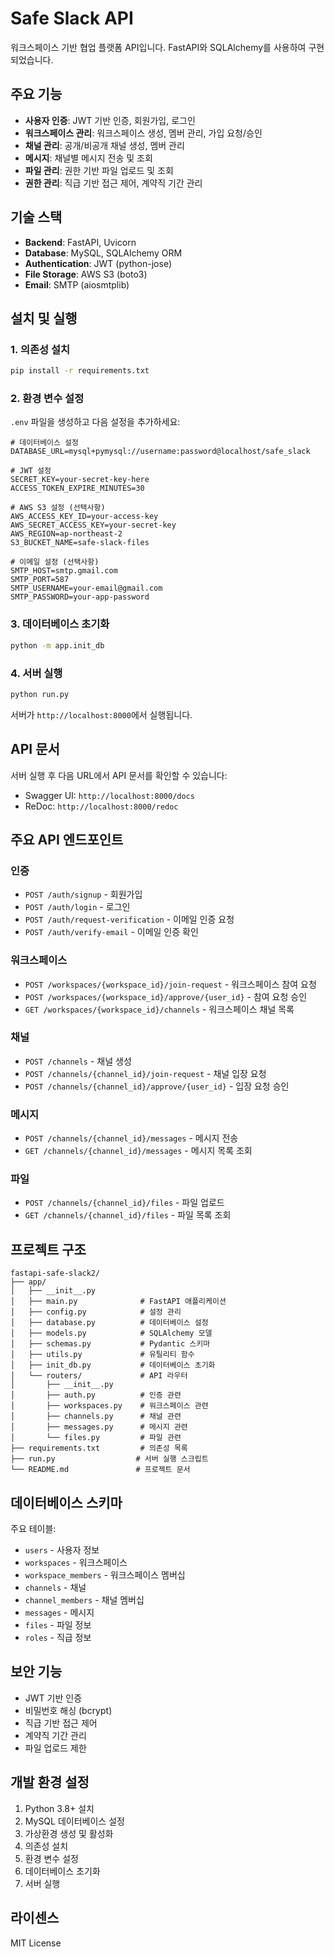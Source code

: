 # Safe Slack API

워크스페이스 기반 협업 플랫폼 API입니다. FastAPI와 SQLAlchemy를 사용하여 구현되었습니다.

## 주요 기능

- **사용자 인증**: JWT 기반 인증, 회원가입, 로그인
- **워크스페이스 관리**: 워크스페이스 생성, 멤버 관리, 가입 요청/승인
- **채널 관리**: 공개/비공개 채널 생성, 멤버 관리
- **메시지**: 채널별 메시지 전송 및 조회
- **파일 관리**: 권한 기반 파일 업로드 및 조회
- **권한 관리**: 직급 기반 접근 제어, 계약직 기간 관리

## 기술 스택

- **Backend**: FastAPI, Uvicorn
- **Database**: MySQL, SQLAlchemy ORM
- **Authentication**: JWT (python-jose)
- **File Storage**: AWS S3 (boto3)
- **Email**: SMTP (aiosmtplib)

## 설치 및 실행

### 1. 의존성 설치

```bash
pip install -r requirements.txt
```

### 2. 환경 변수 설정

`.env` 파일을 생성하고 다음 설정을 추가하세요:

```env
# 데이터베이스 설정
DATABASE_URL=mysql+pymysql://username:password@localhost/safe_slack

# JWT 설정
SECRET_KEY=your-secret-key-here
ACCESS_TOKEN_EXPIRE_MINUTES=30

# AWS S3 설정 (선택사항)
AWS_ACCESS_KEY_ID=your-access-key
AWS_SECRET_ACCESS_KEY=your-secret-key
AWS_REGION=ap-northeast-2
S3_BUCKET_NAME=safe-slack-files

# 이메일 설정 (선택사항)
SMTP_HOST=smtp.gmail.com
SMTP_PORT=587
SMTP_USERNAME=your-email@gmail.com
SMTP_PASSWORD=your-app-password
```

### 3. 데이터베이스 초기화

```bash
python -m app.init_db
```

### 4. 서버 실행

```bash
python run.py
```

서버가 `http://localhost:8000`에서 실행됩니다.

## API 문서

서버 실행 후 다음 URL에서 API 문서를 확인할 수 있습니다:

- Swagger UI: `http://localhost:8000/docs`
- ReDoc: `http://localhost:8000/redoc`

## 주요 API 엔드포인트

### 인증
- `POST /auth/signup` - 회원가입
- `POST /auth/login` - 로그인
- `POST /auth/request-verification` - 이메일 인증 요청
- `POST /auth/verify-email` - 이메일 인증 확인

### 워크스페이스
- `POST /workspaces/{workspace_id}/join-request` - 워크스페이스 참여 요청
- `POST /workspaces/{workspace_id}/approve/{user_id}` - 참여 요청 승인
- `GET /workspaces/{workspace_id}/channels` - 워크스페이스 채널 목록

### 채널
- `POST /channels` - 채널 생성
- `POST /channels/{channel_id}/join-request` - 채널 입장 요청
- `POST /channels/{channel_id}/approve/{user_id}` - 입장 요청 승인

### 메시지
- `POST /channels/{channel_id}/messages` - 메시지 전송
- `GET /channels/{channel_id}/messages` - 메시지 목록 조회

### 파일
- `POST /channels/{channel_id}/files` - 파일 업로드
- `GET /channels/{channel_id}/files` - 파일 목록 조회

## 프로젝트 구조

```
fastapi-safe-slack2/
├── app/
│   ├── __init__.py
│   ├── main.py              # FastAPI 애플리케이션
│   ├── config.py            # 설정 관리
│   ├── database.py          # 데이터베이스 설정
│   ├── models.py            # SQLAlchemy 모델
│   ├── schemas.py           # Pydantic 스키마
│   ├── utils.py             # 유틸리티 함수
│   ├── init_db.py           # 데이터베이스 초기화
│   └── routers/             # API 라우터
│       ├── __init__.py
│       ├── auth.py          # 인증 관련
│       ├── workspaces.py    # 워크스페이스 관련
│       ├── channels.py      # 채널 관련
│       ├── messages.py      # 메시지 관련
│       └── files.py         # 파일 관련
├── requirements.txt         # 의존성 목록
├── run.py                  # 서버 실행 스크립트
└── README.md               # 프로젝트 문서
```

## 데이터베이스 스키마

주요 테이블:
- `users` - 사용자 정보
- `workspaces` - 워크스페이스
- `workspace_members` - 워크스페이스 멤버십
- `channels` - 채널
- `channel_members` - 채널 멤버십
- `messages` - 메시지
- `files` - 파일 정보
- `roles` - 직급 정보

## 보안 기능

- JWT 기반 인증
- 비밀번호 해싱 (bcrypt)
- 직급 기반 접근 제어
- 계약직 기간 관리
- 파일 업로드 제한

## 개발 환경 설정

1. Python 3.8+ 설치
2. MySQL 데이터베이스 설정
3. 가상환경 생성 및 활성화
4. 의존성 설치
5. 환경 변수 설정
6. 데이터베이스 초기화
7. 서버 실행

## 라이센스

MIT License 